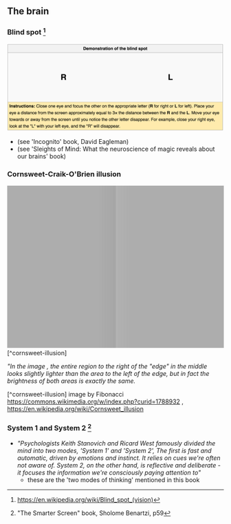 ## The brain

### Blind spot [^brain-blind-spot]

![](images/brain-blind-spot.png)

- (see 'Incognito' book, David Eagleman)
- (see 'Sleights of Mind: What the neuroscience of magic reveals about our brains' book)

[^brain-blind-spot]: https://en.wikipedia.org/wiki/Blind_spot_(vision)

### Cornsweet-Craik-O'Brien illusion

![](images/cornsweet-illusion.png)[^cornsweet-illusion]

_"In the image , the entire region to the right of the "edge" in the middle looks slightly lighter than the area to the left of the edge, but in fact the brightness of both areas is exactly the same._

[^cornsweet-illusion] image by Fibonacci https://commons.wikimedia.org/w/index.php?curid=1788932 , https://en.wikipedia.org/wiki/Cornsweet_illusion


### System 1 and System 2 [^the-smarter-screen--system-1-2]

  - _"Psychologists Keith Stanovich and Ricard West famously divided the mind into two modes, 'System 1' and 'System 2', The first is fast and automatic, driven by emotions and instinct. It relies on cues we're often not aware of. System 2, on the other hand, is reflective and deliberate - it focuses the information we're consciously paying attention to"_
    - these are the 'two modes of thinking' mentioned in this book

[^the-smarter-screen--system-1-2]: "The Smarter Screen" book, Sholome Benartzi, p59
